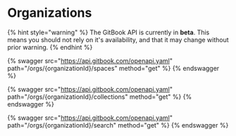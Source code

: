 # Organizations

{% hint style="warning" %}
The GitBook API is currently in **beta**. This means you should not rely on it's availability, and that it may change without prior warning.
{% endhint %}

{% swagger src="https://api.gitbook.com/openapi.yaml" path="/orgs/{organizationId}/spaces" method="get" %}
{% endswagger %}

{% swagger src="https://api.gitbook.com/openapi.yaml" path="/orgs/{organizationId}/collections" method="get" %}
{% endswagger %}

{% swagger src="https://api.gitbook.com/openapi.yaml" path="/orgs/{organizationId}/search" method="get" %}
{% endswagger %}
